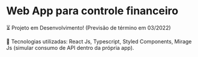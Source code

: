 # Web App para controle financeiro

⏳ Projeto em Desenvolvimento! (Previsão de término em 03/2022)

🚀  Tecnologias utilizadas:
    React Js,
    Typescript,
    Styled Components,
    Mirage Js (simular consumo de API dentro da própria app).
